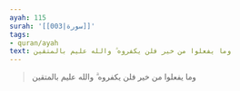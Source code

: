 ```yaml
---
ayah: 115
surah: '[[003|سورة]]'
tags:
- quran/ayah
text: وما يفعلوا من خير فلن يكفروه ۗ والله عليم بالمتقين
---
```

> وما يفعلوا من خير فلن يكفروه ۗ والله عليم بالمتقين
